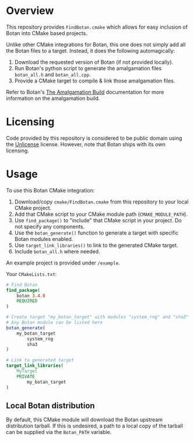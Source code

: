 # Overview

This repository provides `FindBotan.cmake` which allows for easy inclusion of Botan into CMake based projects.

Unlike other CMake integrations for Botan, this one does not simply add all the Botan files to a target. Instead, it does the following automagically:
1. Download the requested version of Botan (if not provided locally).
2. Run Botan's python script to generate the amalgamation files `botan_all.h` and `botan_all.cpp`.
3. Provide a CMake target to compile & link those amalgamation files.

Refer to Botan's [The Amalgamation Build](https://botan.randombit.net/handbook/building.html#amalgamation) documentation for more information on the amalgamation build.


# Licensing

Code provided by this repository is considered to be public domain using the [Unlicense](https://unlicense.org/) license.
However, note that Botan ships with its own licensing.


# Usage

To use this Botan CMake integration:
1. Download/copy `cmake/FindBotan.cmake` from this repository to your local CMake project.
2. Add that CMake script to your CMake module path (`CMAKE_MODULE_PATH`).
3. Use `find_package()` to "include" that CMake script in your project. Do not specify any components.
4. Use the `botan_generate()` function to generate a target with specific Botan modules enabled.
5. Use `target_link_libraries()` to link to the generated CMake target.
6. Include `botan_all.h` where needed.

An example project is provided under `/example`.

Your `CMakeLists.txt`:
```cmake
# Find Botan
find_package(
    botan 3.4.0
    REQUIRED
)

# Create target "my_botan_target" with modules "system_rng" and "sha3" enabled
# Any Botan module can be listed here
botan_generate(
    my_botan_target
        system_rng
        sha3
)

# Link to generated target
target_link_libraries(
    MyTarget
    PRIVATE
        my_botan_target
)
```

## Local Botan distribution

By default, this CMake module will download the Botan upstream distribution tarball. If this is undesired, a path to a
local copy of the tarball can be supplied via the `Botan_PATH` variable.
